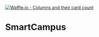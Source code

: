 [![Waffle.io - Columns and their card count](https://badge.waffle.io/SmartCampusUWindsor/SmartCampus.png?columns=all)](https://waffle.io/SmartCampusUWindsor/SmartCampus?utm_source=badge)
# SmartCampus
